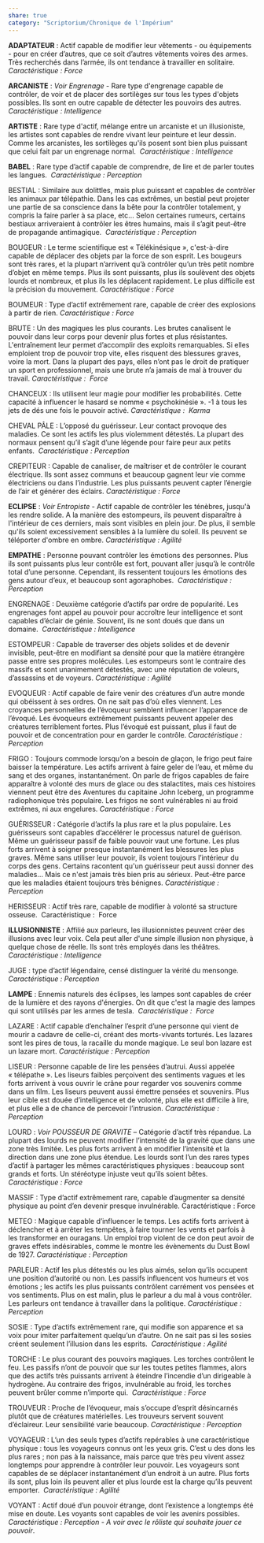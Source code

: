```yaml
---
share: true
category: "Scriptorium/Chronique de l'Impérium"
---
```

**ADAPTATEUR** : Actif capable de modifier leur vêtements - ou équipements - pour en créer d’autres, que ce soit d’autres vêtements voires des armes. Très recherchés dans l’armée, ils ont tendance à travailler en solitaire. 
	*Caractéristique : Force*
	
**ARCANISTE** : *Voir Engrenage* - Rare type d'engrenage capable de contrôler, de voir et de placer des sortilèges sur tous les types d'objets possibles. Ils sont en outre capable de détecter les pouvoirs des autres. 
	*Caractéristique : Intelligence*

**ARTISTE** : Rare type d'actif, mélange entre un arcaniste et un illusioniste, les artistes sont capables de rendre vivant leur peinture et leur dessin. Comme les arcanistes, les sortilèges qu'ils posent sont bien plus puissant que celui fait par un engrenage normal. 
	*Caractéristique : Intelligence*

**BABEL** : Rare type d’actif capable de comprendre, de lire et de parler toutes les langues. 
	*Caractéristique : Perception*

BESTIAL : Similaire aux dolittles, mais plus puissant et capables de contrôler les animaux par télépathie. Dans les cas extrêmes, un bestial peut projeter une partie de sa conscience dans la bête pour la contrôler totalement, y compris la faire parler à sa place, etc… Selon certaines rumeurs, certains bestiaux arriveraient à contrôler les êtres humains, mais il s’agit peut-être de propagande antimagique. 
	*Caractéristique : Perception*

BOUGEUR : Le terme scientifique est « Télékinésique », c'est-à-dire capable de déplacer des objets par la force de son esprit. Les bougeurs sont très rares, et la plupart n’arrivent qu’à contrôler qu’un très petit nombre d’objet en même temps. Plus ils sont puissants, plus ils soulèvent des objets lourds et nombreux, et plus ils les déplacent rapidement. Le plus difficile est la précision du mouvement.
	*Caractéristique : Force*

BOUMEUR : Type d’actif extrêmement rare, capable de créer des explosions à partir de rien.
	*Caractéristique : Force*

BRUTE : Un des magiques les plus courants. Les brutes canalisent le pouvoir dans leur corps pour devenir plus fortes et plus résistantes. L'entraînement leur permet d’accomplir des exploits remarquables. Si elles emploient trop de pouvoir trop vite, elles risquent des blessures graves, voire la mort. Dans la plupart des pays, elles n’ont pas le droit de pratiquer un sport en professionnel, mais une brute n’a jamais de mal à trouver du travail.
	*Caractéristique :  Force*

CHANCEUX : Ils utilisent leur magie pour modifier les probabilités. Cette capacité à influencer le hasard se nomme « psychokinésie ». -1 à tous les jets de dés une fois le pouvoir activé.
	*Caractéristique :  Karma*

CHEVAL PÂLE : L’opposé du guérisseur. Leur contact provoque des maladies. Ce sont les actifs les plus violemment détestés. La plupart des normaux pensent qu’il s’agit d’une légende pour faire peur aux petits enfants. 
*Caractéristique : Perception*

CREPITEUR : Capable de canaliser, de maîtriser et de contrôler le courant électrique. Ils sont assez communs et beaucoup gagnent leur vie comme électriciens ou dans l’industrie. Les plus puissants peuvent capter l’énergie de l’air et générer des éclairs.
	*Caractéristique : Force*

**ECLIPSE** : *Voir Entropiste* - Actif capable de contrôler les ténèbres, jusqu'à les rendre solide. A la manière des estompeurs, ils peuvent disparaître à l'intérieur de ces derniers, mais sont visibles en plein jour. De plus, il semble qu'ils soient excessivement sensibles à la lumière du soleil. Ils peuvent se téléporter d'ombre en ombre.
	*Caractéristique : Agilité*

**EMPATHE** : Personne pouvant contrôler les émotions des personnes. Plus ils sont puissants plus leur contrôle est fort, pouvant aller jusqu’à le contrôle total d’une personne. Cependant, ils ressentent toujours les émotions des gens autour d’eux, et beaucoup sont agoraphobes. 
	*Caractéristique : Perception*

ENGRENAGE : Deuxième catégorie d’actifs par ordre de popularité. Les engrenages font appel au pouvoir pour accroître leur intelligence et sont capables d’éclair de génie. Souvent, ils ne sont doués que dans un domaine. 
*Caractéristique : Intelligence*

ESTOMPEUR : Capable de traverser des objets solides et de devenir invisible, peut-être en modifiant sa densité pour que la matière étrangère passe entre ses propres molécules. Les estompeurs sont le contraire des massifs et sont unanimement détestés, avec une réputation de voleurs, d’assassins et de voyeurs.
	*Caractéristique : Agilité*

EVOQUEUR : Actif capable de faire venir des créatures d’un autre monde qui obéissent à ses ordres. On ne sait pas d’où elles viennent. Les croyances personnelles de l’évoqueur semblent influencer l’apparence de l’évoqué. Les évoqueurs extrêmement puissants peuvent appeler des créatures terriblement fortes. Plus l’évoqué est puissant, plus il faut de pouvoir et de concentration pour en garder le contrôle.
	*Caractéristique : Perception*

FRIGO : Toujours commode lorsqu’on a besoin de glaçon, le frigo peut faire baisser la température. Les actifs arrivent à faire geler de l’eau, et même du sang et des organes, instantanément. On parle de frigos capables de faire apparaître à volonté des murs de glace ou des stalactites, mais ces histoires viennent peut être des Aventures du capitaine John Iceberg, un programme radiophonique très populaire. Les frigos ne sont vulnérables ni au froid extrêmes, ni aux engelures.
	*Caractéristique : Force*

GUÉRISSEUR : Catégorie d’actifs la plus rare et la plus populaire. Les guérisseurs sont capables d’accélérer le processus naturel de guérison. Même un guérisseur passif de faible pouvoir vaut une fortune. Les plus forts arrivent à soigner presque instantanément les blessures les plus graves. Même sans utiliser leur pouvoir, ils voient toujours l’intérieur du corps des gens. Certains racontent qu'un guérisseur peut aussi donner des maladies… Mais ce n'est jamais très bien pris au sérieux. Peut-être parce que les maladies étaient toujours très bénignes.
	*Caractéristique : Perception*

HERISSEUR : Actif très rare, capable de modifier à volonté sa structure osseuse. 
	Caractéristique :  Force

**ILLUSIONNISTE** : Affilié aux parleurs, les illusionnistes peuvent créer des illusions avec leur voix. Cela peut aller d'une simple illusion non physique, à quelque chose de réelle. Ils sont très employés dans les théâtres. 
*Caractéristique : Intelligence*

JUGE : type d’actif légendaire, censé distinguer la vérité du mensonge.
*Caractéristique : Perception*

**LAMPE** : Ennemis naturels des éclipses, les lampes sont capables de créer de la lumière et des rayons d'énergies. On dit que c'est la magie des lampes qui sont utilisés par les armes de tesla. 
	*Caractéristique :  Force*

LAZARE : Actif capable d’enchaîner l’esprit d’une personne qui vient de mourir a cadavre de celle-ci, créant des morts-vivants torturés. Les lazares sont les pires de tous, la racaille du monde magique. Le seul bon lazare est un lazare mort.
*Caractéristique : Perception*

LISEUR : Personne capable de lire les pensées d’autrui. Aussi appelée « télépathe ». Les liseurs faibles perçoivent des sentiments vagues et les forts arrivent à vous ouvrir le crâne pour regarder vos souvenirs comme dans un film. Les liseurs peuvent aussi émettre pensées et souvenirs. Plus leur cible est douée d’intelligence et de volonté, plus elle est difficile à lire, et plus elle a de chance de percevoir l’intrusion.
	*Caractéristique : Perception*

LOURD : *Voir POUSSEUR DE GRAVITE* – Catégorie d’actif très répandue. La plupart des lourds ne peuvent modifier l’intensité de la gravité que dans une zone très limitée. Les plus forts arrivent à en modifier l’intensité et la direction dans une zone plus étendue. Les lourds sont l’un des rares types d’actif à partager les mêmes caractéristiques physiques : beaucoup sont grands et forts. Un stéréotype injuste veut qu’ils soient bêtes.
	*Caractéristique : Force*

MASSIF : Type d’actif extrêmement rare, capable d’augmenter sa densité physique au point d’en devenir presque invulnérable.
	Caractéristique : Force

METEO : Magique capable d’influencer le temps. Les actifs forts arrivent à déclencher et à arrêter les tempêtes, à faire tourner les vents et parfois à les transformer en ouragans. Un emploi trop violent de ce don peut avoir de graves effets indésirables, comme le montre les évènements du Dust Bowl de 1927.
	*Caractéristique : Perception*

PARLEUR : Actif les plus détestés ou les plus aimés, selon qu’ils occupent une position d’autorité ou non. Les passifs influencent vos humeurs et vos émotions ; les actifs les plus puissants contrôlent carrément vos pensées et vos sentiments. Plus on est malin, plus le parleur a du mal à vous contrôler. Les parleurs ont tendance à travailler dans la politique.
	*Caractéristique : Perception*

SOSIE : Type d’actifs extrêmement rare, qui modifie son apparence et sa voix pour imiter parfaitement quelqu’un d’autre. On ne sait pas si les sosies créent seulement l’illusion dans les esprits. 
	*Caractéristique : Agilité*

TORCHE : Le plus courant des pouvoirs magiques. Les torches contrôlent le feu. Les passifs n’ont de pouvoir que sur les toutes petites flammes, alors que des actifs très puissants arrivent à éteindre l’incendie d’un dirigeable à hydrogène. Au contraire des frigos, invulnérable au froid, les torches peuvent brûler comme n’importe qui. 
	*Caractéristique : Force*

TROUVEUR : Proche de l’évoqueur, mais s’occupe d’esprit désincarnés plutôt que de créatures matérielles. Les trouveurs servent souvent d’éclaireur. Leur sensibilité varie beaucoup.
	*Caractéristique : Perception*

VOYAGEUR : L’un des seuls types d’actifs repérables à une caractéristique physique : tous les voyageurs connus ont les yeux gris. C’est u des dons les plus rares ; non pas à la naissance, mais parce que très peu vivent assez longtemps pour apprendre à contrôler leur pouvoir. Les voyageurs sont capables de se déplacer instantanément d’un endroit à un autre. Plus forts ils sont, plus loin ils peuvent aller et plus lourde est la charge qu’ils peuvent emporter. 
	*Caractéristique : Agilité*

VOYANT : Actif doué d’un pouvoir étrange, dont l’existence a longtemps été mise en doute. Les voyants sont capables de voir les avenirs possibles. 
	*Caractéristique : Perception - A voir avec le rôliste qui souhaite jouer ce pouvoir*.